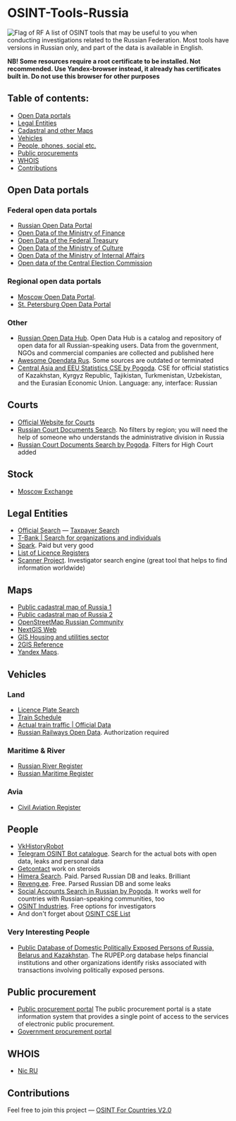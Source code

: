 # OSINT-Tools-Russia
<img src="https://upload.wikimedia.org/wikipedia/en/thumb/f/f3/Flag_of_Russia.svg/1200px-Flag_of_Russia.svg.png" alt="Flag of RF"/>
A list of OSINT tools that may be useful to you when conducting investigations related to the Russian Federation. Most tools have versions in Russian only, and part of the data is available in English. 


**NB! Some resources require a root certificate to be installed. Not recommended. Use Yandex-browser instead, it already has certificates built in. Do not use this browser for other purposes**

## Table of contents:
 - [Open Data portals](#open-data-portals)
 - [Legal Entities](#legal-entities)
 - [Cadastral and other Maps](#maps)
 - [Vehicles](#vehicles)
 - [People, phones, social etc.](#people)
 - [Public procurements](#public-procurement)
 - [WHOIS](#whois)
 - [Contributions](#contributions)

## Open Data portals
### Federal open data portals

- [Russian Open Data Portal](http://data.gov.ru/)
- [Open Data of the Ministry of Finance](http://minfin.ru/opendata/)
- [Open Data of the Federal Treasury](https://www.roskazna.gov.ru/opendata/)
- [Open Data of the Ministry of Culture](https://opendata.mkrf.ru/opendata/)
- [Open Data of the Ministry of Internal Affairs](https://xn--b1aew.xn--p1ai/dejatelnost/statistics)
- [Open data of the Central Election Commission](http://cikrf.ru/opendata/)

### Regional open data portals
- [Moscow Open Data Portal](https://data.mos.ru).
- [St. Petersburg Open Data Portal](https://data.gov.spb.ru/)

### Other
- [Russian Open Data Hub](https://hubofdata.ru/dataset/). Open Data Hub is a catalog and repository of open data for all Russian-speaking users. Data from the government, NGOs and commercial companies are collected and published here
- [Awesome Opendata Rus](https://github.com/infoculture/awesome-opendata-rus). Some sources are outdated or terminated
- [Central Asia and EEU Statistics CSE by Pogoda](https://cse.google.com/cse?cx=a72e762da6ab1440a#gsc.tab=0). CSE for official statistics of Kazakhstan, Kyrgyz Republic, Tajikistan, Turkmenistan, Uzbekistan, and the Eurasian Economic Union. Language: any, interface: Russian

## Courts
- [Official Website for Courts](https://sudrf.ru)
- [Russian Court Documents Search](https://cse.google.com/cse?cx=174a936942534442e#gsc.tab=0). No filters by region; you will need the help of someone who understands the administrative division in Russia
- [Russian Court Documents Search by Pogoda](https://cse.google.com/cse?cx=975065745f9cc405d#gsc.tab=0). Filters for High Court added

## Stock
- [Moscow Exchange](https://www.moex.com/en)

## Legal Entities
- [Official Search](https://egrul.nalog.ru/index.html)
— [Taxpayer Search](https://pb.nalog.ru)
- [T-Bank | Search for organizations and individuals](https://www.tbank.ru/business/contractor/)
- [Spark](https://spark-interfax.ru). Paid but very good
- [List of Licence Registers](https://www.nalog.gov.ru/rn77/related_activities/registries/licence/)
- [Scanner Project](https://munscanner.com/dbs/). Investigator search engine (great tool that helps to find information worldwide)

## Maps
- [Public cadastral map of Russia 1](https://b.roscadastres.com/map)
- [Public cadastral map of Russia 2](https://egrp365.ru/map/)
- [OpenStreetMap Russian Community](http://openstreetmap.ru/#map=3/62/88)
- [NextGIS Web](https://qms.nextgis.com)
- [GIS Housing and utilities sector](https://dom.gosuslugi.ru/#!/houses)
- [2GIS Reference](https://2gis.ru/)
- [Yandex Maps](https://yandex.ru/maps/).

## Vehicles
### Land
- [Licence Plate Search](https://www.nomerogram.ru)
- [Train Schedule](https://rasp.yandex.ru/train)
- [Actual train traffic | Official Data](https://www.rzd.ru/ru/9278)
- [Russian Railways Open Data](https://rlw.gov.ru/opendata?authorization-in-esia-required). Authorization required

### Maritime & River
- [Russian River Register](https://rfclass.ru/activities/class/regbook/)
- [Russian Maritime Register](https://lk.rs-class.org/regbook/regbookVessel?ln=ru)

### Avia
- [Civil Aviation Register](https://russianplanes.net/ssearch)

## People
- [VkHistoryRobot](https://t.me/VKHistoryRobo)
- [Telegram OSINT Bot catalogue](https://t.me/AllOSINTrobot). Search for the actual bots with open data, leaks and personal data
- [Getcontact](https://getcontact.com) work on steroids
- [Himera Search](https://himera-search.net). Paid. Parsed Russian DB and leaks. Brilliant
- [Reveng.ee](Reveng.ee). Free. Parsed Russian DB and some leaks
- [Social Accounts Search in Russian by Pogoda](https://cse.google.com/cse?cx=029ffbc44aa3946cb#gsc.tab=0). It works well for countries with Russian-speaking communities, too
- [OSINT Industries](https://app.osint.industries). Free options for investigators
- And don't forget about [OSINT CSE List](https://github.com/paulpogoda/OSINT-CSE)
  
### Very Interesting People
- [Public Database of Domestic Politically Exposed Persons of Russia, Belarus and Kazakhstan](https://rupep.org/en/). The RUPEP.org database helps financial institutions and other organizations identify risks associated with transactions involving politically exposed persons.

## Public procurement
- [Public procurement portal]()
The public procurement portal is a state information system that provides a single point of access to the services of electronic public procurement. 
- [Government procurement portal]()

## WHOIS
- [Nic RU](https://www.nic.ru/whois/)

## Contributions
Feel free to join this project — [OSINT For Countries V2.0](https://github.com/paulpogoda/OSINT-for-countries-V2.0)
